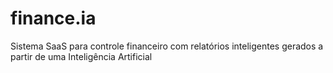 # finance.ia
Sistema SaaS para controle financeiro com relatórios inteligentes gerados a partir de uma Inteligência Artificial
